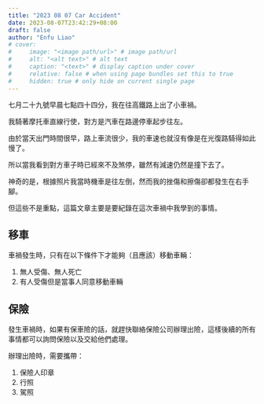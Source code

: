 ```yaml
---
title: "2023 08 07 Car Accident"
date: 2023-08-07T23:42:29+08:00
draft: false
author: "Enfu Liao"
# cover:
#     image: "<image path/url>" # image path/url
#     alt: "<alt text>" # alt text
#     caption: "<text>" # display caption under cover
#     relative: false # when using page bundles set this to true
#     hidden: true # only hide on current single page
---
```


七月二十九號早晨七點四十四分，我在往高鐵路上出了小車禍。

我騎著摩托車直線行使，對方是汽車在路邊停車起步往左。

由於當天出門時間很早，路上車流很少，我的車速也就沒有像是在光復路騎得如此慢了。

所以當我看到對方車子時已經來不及煞停，雖然有減速仍然是撞下去了。

神奇的是，根據照片我當時機車是往左倒，然而我的挫傷和擦傷卻都發生在右手腳。

但這些不是重點，這篇文章主要是要紀錄在這次車禍中我學到的事情。

## 移車
車禍發生時，只有在以下條件下才能夠（且應該）移動車輛：
1. 無人受傷、無人死亡
2. 有人受傷但是當事人同意移動車輛

## 保險
發生車禍時，如果有保車險的話，就趕快聯絡保險公司辦理出險，這樣後續的所有事情都可以詢問保險以及交給他們處理。

辦理出險時，需要攜帶：
1. 保險人印章
2. 行照
3. 駕照

